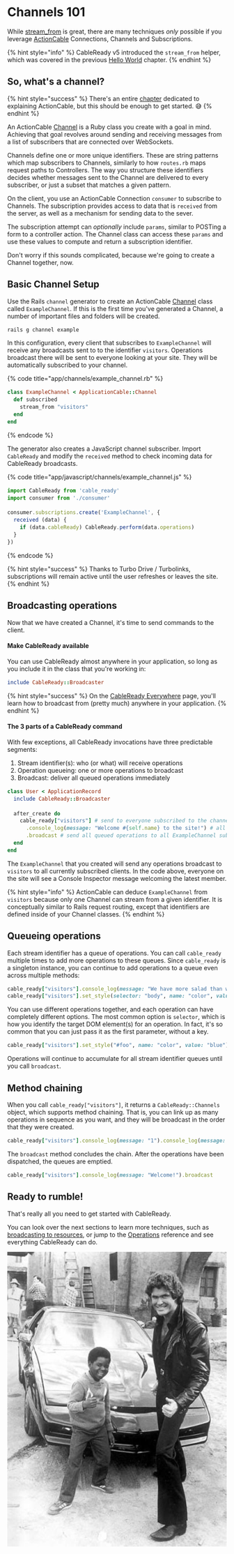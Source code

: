 # Channels 101

While [stream\_from](stream_from.md) is great, there are many techniques _only_ possible if you leverage [ActionCable](action-cable.md#the-missing-manual) Connections, Channels and Subscriptions.

{% hint style="info" %}
CableReady v5 introduced the `stream_from` helper, which was covered in the previous [Hello World](hello-world.md) chapter.
{% endhint %}

## So, what's a channel?

{% hint style="success" %}
There's an entire [chapter](action-cable.md#the-missing-manual) dedicated to explaining ActionCable, but this should be enough to get started. 😅
{% endhint %}

An ActionCable [Channel](https://api.rubyonrails.org/v6.1.4/classes/ActionCable/Channel/Base.html) is a Ruby class you create with a goal in mind. Achieving that goal revolves around sending and receiving messages from a list of subscribers that are connected over WebSockets.

Channels define one or more unique identifiers. These are string patterns which map subscribers to Channels, similarly to how `routes.rb` maps request paths to Controllers. The way you structure these identifiers decides whether messages sent to the Channel are delivered to every subscriber, or just a subset that matches a given pattern.

On the client, you use an ActionCable Connection `consumer` to subscribe to Channels. The subscription provides access to data that is `received` from the server, as well as a mechanism for sending data to the sever.

The subscription attempt can _optionally_ include `params`, similar to POSTing a form to a controller action. The Channel class can access these `params` and use these values to compute and return a subscription identifier. 

Don't worry if this sounds complicated, because we're going to create a Channel together, now.

## Basic Channel Setup

Use the Rails `channel` generator to create an ActionCable [Channel](https://guides.rubyonrails.org/action_cable_overview.html#terminology-channels) class called `ExampleChannel`. If this is the first time you've generated a Channel, a number of important files and folders will be created.

```bash
rails g channel example
```

In this configuration, every client that subscribes to `ExampleChannel` will receive any broadcasts sent to to the identifier `visitors`. Operations broadcast there will be sent to everyone looking at your site. They will be automatically subscribed to your channel.

{% code title="app/channels/example\_channel.rb" %}
```ruby
class ExampleChannel < ApplicationCable::Channel
  def subscribed
    stream_from "visitors"
  end
end
```
{% endcode %}

The generator also creates a JavaScript channel subscriber. Import `CableReady` and modify the `received` method to check incoming data for CableReady broadcasts.

{% code title="app/javascript/channels/example\_channel.js" %}
```javascript
import CableReady from 'cable_ready'
import consumer from './consumer'

consumer.subscriptions.create('ExampleChannel', {
  received (data) {
    if (data.cableReady) CableReady.perform(data.operations)
  }
})
```
{% endcode %}

{% hint style="success" %}
Thanks to Turbo Drive / Turbolinks, subscriptions will remain active until the user refreshes or leaves the site.
{% endhint %}

## Broadcasting operations

Now that we have created a Channel, it's time to send commands to the client.

#### Make CableReady available

You can use CableReady almost anywhere in your application, so long as you include it in the class that you're working in:

```ruby
include CableReady::Broadcaster
```

{% hint style="success" %}
On the [CableReady Everywhere](cableready-everywhere.md) page, you'll learn how to broadcast from \(pretty much\) anywhere in your application.
{% endhint %}

#### The 3 parts of a CableReady command

With few exceptions, all CableReady invocations have three predictable segments:

1. Stream identifier\(s\): who \(or what\) will receive operations
2. Operation queueing: one or more operations to broadcast
3. Broadcast: deliver all queued operations immediately

```ruby
class User < ApplicationRecord
  include CableReady::Broadcaster

  after_create do
    cable_ready["visitors"] # send to everyone subscribed to the channel streaming from "visitors"
      .console_log(message: "Welcome #{self.name} to the site!") # all users will see a message appear in their browser's Console Inspector
      .broadcast # send all queued operations to all ExampleChannel subscribers
  end
end
```

The `ExampleChannel` that you created will send any operations broadcast to `visitors` to all currently subscribed clients. In the code above, everyone on the site will see a Console Inspector message welcoming the latest member.

{% hint style="info" %}
ActionCable can deduce `ExampleChannel` from `visitors` because only one Channel can stream from a given identifier. It is conceptually similar to Rails request routing, except that identifiers are defined inside of your Channel classes.
{% endhint %}

## Queueing operations

Each stream identifier has a queue of operations. You can call `cable_ready` multiple times to add more operations to these queues. Since `cable_ready` is a singleton instance, you can continue to add operations to a queue even across multiple methods:

```ruby
cable_ready["visitors"].console_log(message: "We have more salad than we can eat.")
cable_ready["visitors"].set_style(selector: "body", name: "color", value: "red")
```

You can use different operations together, and each operation can have completely different options. The most common option is `selector`, which is how you identify the target DOM element\(s\) for an operation. In fact, it's so common that you can just pass it as the first parameter, without a key.

```ruby
cable_ready["visitors"].set_style("#foo", name: "color", value: "blue")
```

Operations will continue to accumulate for all stream identifier queues until you call `broadcast`.

## Method chaining

When you call `cable_ready["visitors"]`, it returns a `CableReady::Channels` object, which supports method chaining. That is, you can link up as many operations in sequence as you want, and they will be broadcast in the order that they were created.

```ruby
cable_ready["visitors"].console_log(message: "1").console_log(message: "2")
```

The `broadcast` method concludes the chain. After the operations have been dispatched, the queues are emptied.

```ruby
cable_ready["visitors"].console_log(message: "Welcome!").broadcast
```

## Ready to rumble!

That's really all you need to get started with CableReady.

You can look over the next sections to learn more techniques, such as [broadcasting to resources](broadcasting-to-resources.md#stream_for-and-broadcast_to), or jump to the [Operations](reference/operations/) reference and see everything CableReady can do.

![](.gitbook/assets/hasselhoff.jpg)

